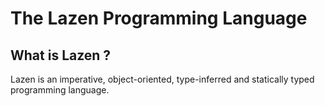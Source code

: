 # The Lazen Programming Language
<h2>What is Lazen ?</h2>
Lazen is an imperative, object-oriented, type-inferred and statically typed programming language.
